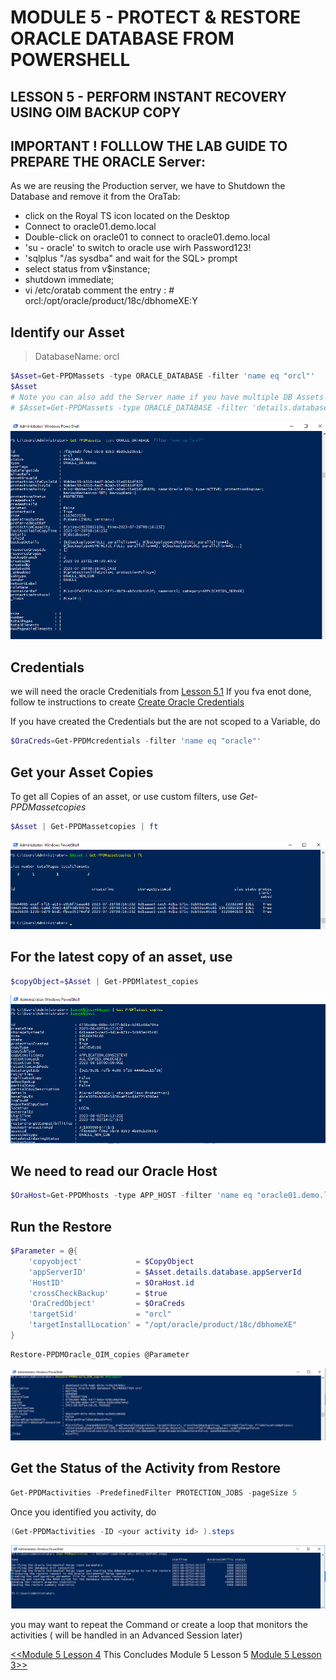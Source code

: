 # MODULE 5 - PROTECT & RESTORE ORACLE DATABASE FROM POWERSHELL

## LESSON 5 - PERFORM INSTANT RECOVERY USING OIM BACKUP COPY

## IMPORTANT ! FOLLLOW THE LAB GUIDE TO PREPARE THE  ORACLE Server:

As we are reusing the Production server, we have to Shutdown the Database and remove it from the OraTab:


- click on the Royal TS icon located on the Desktop
- Connect to oracle01.demo.local
- Double-click on oracle01 to connect to oracle01.demo.local
- 'su - oracle' to switch to oracle use wirh Password123!
- 'sqlplus "/as sysdba" and wait for the SQL> prompt
- select status from v$instance;
- shutdown immediate;
- vi /etc/oratab
   comment the entry : # orcl:/opt/oracle/product/18c/dbhomeXE:Y

## Identify our Asset

>DatabaseName: orcl

```Powershell
$Asset=Get-PPDMassets -type ORACLE_DATABASE -filter 'name eq "orcl"'
$Asset
# Note you can also add the Server name if you have multiple DB Assets with te same Name...
# $Asset=Get-PPDMassets -type ORACLE_DATABASE -filter 'details.database.clusterName eq "oracle01.demo.local" and name eq "orcl"'
```

![Alt text](image-78.png)

## Credentials

we will need the oracle Credenitials from [Lesson 5.1](https://github.com/dell-democenter/dell-democenter.github.io/blob/main/Module_5_1.md#)
If you fva enot done, follow te instructions to create [Create Oracle Credentials](https://github.com/dell-democenter/dell-democenter.github.io/blob/main/Module_5_1.md#creating-the-credential)

If you have created the Credentials but the are not scoped to a Variable, do

```Powershell
$OraCreds=Get-PPDMcredentials -filter 'name eq "oracle"'
```

## Get your Asset Copies

To get all Copies of an asset, or use custom filters, use *Get-PPDMassetcopies*

```Powershell
$Asset | Get-PPDMassetcopies | ft
```

![Alt text](image-79.png)

## For the latest copy of an asset, use

```Powershell
$copyObject=$Asset | Get-PPDMlatest_copies
```

![Alt text](image-90.png)

## We need to read our Oracle Host

```Powershell
$OraHost=Get-PPDMhosts -type APP_HOST -filter 'name eq "oracle01.demo.local"'
```

## Run the Restore

```Powershell
$Parameter = @{
    'copyobject'            = $CopyObject 
    'appServerID'           = $Asset.details.database.appServerId 
    'HostID'                = $OraHost.id
    'crossCheckBackup'      = $true
    'OraCredObject'         = $OraCreds
    'targetSid'             = "orcl"
    'targetInstallLocation' = "/opt/oracle/product/18c/dbhomeXE"
}
```

```Powershell
Restore-PPDMOracle_OIM_copies @Parameter
```

![Alt text](image-89.png)

## Get the Status of the Activity from Restore

```Powershell
Get-PPDMactivities -PredefinedFilter PROTECTION_JOBS -pageSize 5
```

Once you identified you activity, do

```Powershell
(Get-PPDMactivities -ID <your activity id> ).steps
```

![Alt text](image-88.png)

you may want to repeat the Command or create a loop that monitors the activities
( will be handled in an Advanced Session later)

[<<Module 5 Lesson 4](./Module_5_4.md) This Concludes Module 5 Lesson 5 [Module 5 Lesson 3>>](./Module_5_3.md)

